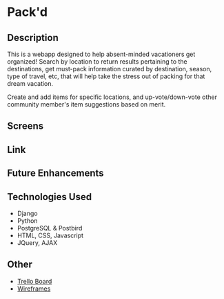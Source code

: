 # Pack'd

## Description
This is a webapp designed to help absent-minded vacationers get organized! Search by location to return results pertaining to the destinations, get must-pack information curated by destination, season, type of travel, etc, that will help take the stress out of packing for that dream vacation.  

Create and add items for specific locations, and up-vote/down-vote other community member's item suggestions based on merit.  

## Screens

## Link

## Future Enhancements

## Technologies Used
* Django
* Python
* PostgreSQL & Postbird
* HTML, CSS, Javascript
* JQuery, AJAX

## Other
* [Trello Board]()
* [Wireframes]()
